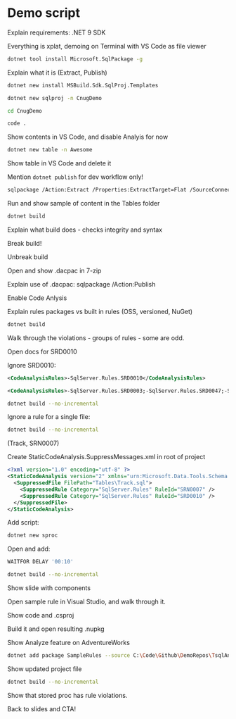 
# Demo script

Explain requirements: .NET 9 SDK

Everything is xplat, demoing on Terminal with VS Code as file viewer

```bash
dotnet tool install Microsoft.SqlPackage -g
```

Explain what it is (Extract, Publish)

```bash
dotnet new install MSBuild.Sdk.SqlProj.Templates
```

```bash
dotnet new sqlproj -n CnugDemo
```

```bash
cd CnugDemo
```

```bash
code .
```

Show contents in VS Code, and disable Analyis for now

```bash
dotnet new table -n Awesome
```

Show table in VS Code and delete it

Mention `dotnet publish` for dev workflow only!

```bash
sqlpackage /Action:Extract /Properties:ExtractTarget=Flat /SourceConnectionString:"Data Source=.\SQLEXPRESS;Database=Chinook;Trusted_Connection=true;Encrypt=false" /TargetFile:Tables
```

Run and show sample of content in the Tables folder

```bash
dotnet build
```

Explain what build does - checks integrity and syntax

Break build!

Unbreak build

Open and show .dacpac in 7-zip

Explain use of .dacpac: sqlpackage /Action:Publish

Enable Code Anlysis

Explain rules packages vs built in rules (OSS, versioned, NuGet)

```bash
dotnet build
```

Walk through the violations - groups of rules - some are odd.

Open docs for SRD0010

Ignore SRD0010:

```xml
<CodeAnalysisRules>-SqlServer.Rules.SRD0010</CodeAnalysisRules>
```

```xml
<CodeAnalysisRules>-SqlServer.Rules.SRD0003;-SqlServer.Rules.SRD0047;-SqlServer.Rules.SRD0046;-SqlServer.Rules.SRD0010;-SqlServer.Rules.SRD0001;+!SqlServer.Rules*;+!Microsoft.Rules*;+!Smells*;-SqlServer.Rules.SRD0063</CodeAnalysisRules>
```

```bash
dotnet build --no-incremental
```

Ignore a rule for a single file:

```bash
dotnet build --no-incremental
```

(Track, SRN0007)

Create StaticCodeAnalysis.SuppressMessages.xml in root of project

```xml
<?xml version="1.0" encoding="utf-8" ?>
<StaticCodeAnalysis version="2" xmlns="urn:Microsoft.Data.Tools.Schema.StaticCodeAnalysis">
  <SuppressedFile FilePath="Tables\Track.sql">
    <SuppressedRule Category="SqlServer.Rules" RuleId="SRN0007" />
    <SuppressedRule Category="SqlServer.Rules" RuleId="SRD0010" />
  </SuppressedFile>
</StaticCodeAnalysis>
```

Add script:

```bash
dotnet new sproc
```

Open and add:

```sql
WAITFOR DELAY '00:10'
```

```bash
dotnet build --no-incremental
```

Show slide with components

Open sample rule in Visual Studio, and walk through it.

Show code and .csproj

Build it and open resulting .nupkg

Show Analyze feature on AdventureWorks

```bash
dotnet add package SampleRules --source C:\Code\Github\DemoRepos\TsqlAnalysisDemo\sample\bin\Debug\
```

Show updated project file

```bash
dotnet build --no-incremental
```

Show that stored proc has rule violations.

Back to slides and CTA!
